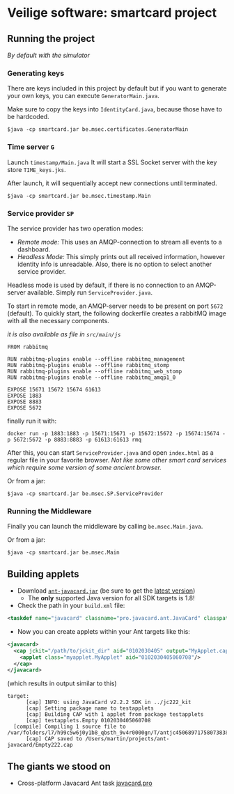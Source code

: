 # Veilige software: smartcard project


## Running the project
_By default with the simulator_

### Generating keys
There are keys included in this project by default but if you want to generate your own keys, you can execute `GeneratorMain.java`.

Make sure to copy the keys into `IdentityCard.java`, because those have to be hardcoded.

```
$java -cp smartcard.jar be.msec.certificates.GeneratorMain
```

### Time server `G`
Launch `timestamp/Main.java` It will start a SSL Socket server with the key store `TIME_keys.jks`.

After launch, it will sequentially accept new connections until terminated.

```
$java -cp smartcard.jar be.msec.timestamp.Main
```

### Service provider `SP`
The service provider has two operation modes:

- *Remote mode:* This uses an AMQP-connection to stream all events to a dashboard.
- *Headless Mode:* This simply prints out all received information, however identity info is unreadable. Also,  there is no option to select another service provider.

Headless mode is used by default, if there is no connection to an AMQP-server available. Simply run `ServiceProvider.java`.

To start in remote mode, an AMQP-server needs to be present on port `5672` (default). To quickly start, the following dockerfile creates a rabbitMQ image with all the necessary components.

_it is also available as file in `src/main/js`_

```
FROM rabbitmq

RUN rabbitmq-plugins enable --offline rabbitmq_management
RUN rabbitmq-plugins enable --offline rabbitmq_stomp
RUN rabbitmq-plugins enable --offline rabbitmq_web_stomp
RUN rabbitmq-plugins enable --offline rabbitmq_amqp1_0

EXPOSE 15671 15672 15674 61613
EXPOSE 1883
EXPOSE 8883
EXPOSE 5672
```

finally run it with:

```
docker run -p 1883:1883 -p 15671:15671 -p 15672:15672 -p 15674:15674 -p 5672:5672 -p 8883:8883 -p 61613:61613 rmq
```

After this, you can start `ServiceProvider.java` and open `index.html` as a regular file in your favorite browser. _Not like some other smart card services which require some version of some ancient browser._

Or from a jar:

```
$java -cp smartcard.jar be.msec.SP.ServiceProvider
```

### Running the Middleware
Finally you can launch the middleware by calling `be.msec.Main.java`.

Or from a jar:

```
$java -cp smartcard.jar be.msec.Main
```

## Building applets

 * Download [`ant-javacard.jar`](https://github.com/martinpaljak/ant-javacard/releases/download/18.01.17/ant-javacard.jar) (be sure to get the [latest version](https://github.com/martinpaljak/ant-javacard/releases/latest))
   * The **only** supported Java version for all SDK targets is 1.8!
 * Check the path in your `build.xml` file:
```xml
<taskdef name="javacard" classname="pro.javacard.ant.JavaCard" classpath="ant-javacard.jar"/>
```
 * Now you can create applets within your Ant targets like this:
```xml
<javacard>
  <cap jckit="/path/to/jckit_dir" aid="0102030405" output="MyApplet.cap" sources="src/myapplet">
    <applet class="myapplet.MyApplet" aid="0102030405060708"/>
  </cap>
</javacard>
```
(which results in output similar to this)
```
target:
      [cap] INFO: using JavaCard v2.2.2 SDK in ../jc222_kit
      [cap] Setting package name to testapplets
      [cap] Building CAP with 1 applet from package testapplets
      [cap] testapplets.Empty 0102030405060708
  [compile] Compiling 1 source file to /var/folders/l7/h99c5w6j0y1b8_qbsth_9v4r0000gn/T/antjc4506897175807383834
      [cap] CAP saved to /Users/martin/projects/ant-javacard/Empty222.cap
```
## The giants we stood on
 * Cross-platform Javacard Ant task [javacard.pro](https://javacard.pro)